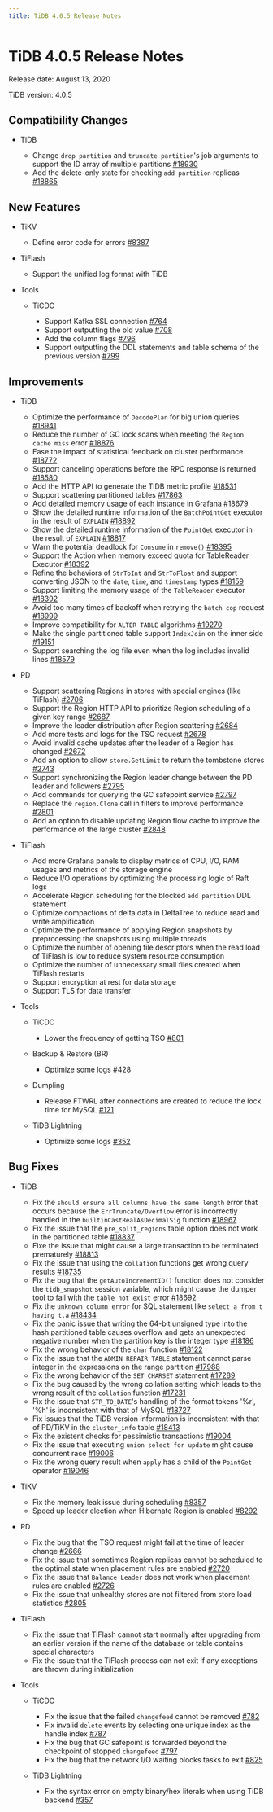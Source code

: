 ```yaml
---
title: TiDB 4.0.5 Release Notes
---
```


# TiDB 4.0.5 Release Notes

Release date: August 13, 2020

TiDB version: 4.0.5

## Compatibility Changes

+ TiDB

    - Change `drop partition` and `truncate partition`'s job arguments to support the ID array of multiple partitions [#18930](https://github.com/pingcap/tidb/pull/18930)
    - Add the delete-only state for checking `add partition` replicas [#18865](https://github.com/pingcap/tidb/pull/18865)

## New Features

+ TiKV

    - Define error code for errors [#8387](https://github.com/tikv/tikv/pull/8387)

+ TiFlash

    - Support the unified log format with TiDB

+ Tools

    + TiCDC

        - Support Kafka SSL connection [#764](https://github.com/pingcap/ticdc/pull/764)
        - Support outputting the old value [#708](https://github.com/pingcap/ticdc/pull/708)
        - Add the column flags [#796](https://github.com/pingcap/ticdc/pull/796)
        - Support outputting the DDL statements and table schema of the previous version [#799](https://github.com/pingcap/ticdc/pull/799)

## Improvements

+ TiDB

    - Optimize the performance of `DecodePlan` for big union queries [#18941](https://github.com/pingcap/tidb/pull/18941)
    - Reduce the number of GC lock scans when meeting the `Region cache miss` error [#18876](https://github.com/pingcap/tidb/pull/18876)
    - Ease the impact of statistical feedback on cluster performance [#18772](https://github.com/pingcap/tidb/pull/18772)
    - Support canceling operations before the RPC response is returned [#18580](https://github.com/pingcap/tidb/pull/18580)
    - Add the HTTP API to generate the TiDB metric profile [#18531](https://github.com/pingcap/tidb/pull/18531)
    - Support scattering partitioned tables [#17863](https://github.com/pingcap/tidb/pull/17863)
    - Add detailed memory usage of each instance in Grafana [#18679](https://github.com/pingcap/tidb/pull/18679)
    - Show the detailed runtime information of the `BatchPointGet` executor in the result of `EXPLAIN` [#18892](https://github.com/pingcap/tidb/pull/18892)
    - Show the detailed runtime information of the `PointGet` executor in the result of `EXPLAIN` [#18817](https://github.com/pingcap/tidb/pull/18817)
    - Warn the potential deadlock for `Consume` in `remove()` [#18395](https://github.com/pingcap/tidb/pull/18395)
    - Support the Action when memory exceed quota for TableReader Executor [#18392](https://github.com/pingcap/tidb/pull/18392)
    - Refine the behaviors of `StrToInt` and `StrToFloat` and support converting JSON to the `date`, `time`, and `timestamp` types [#18159](https://github.com/pingcap/tidb/pull/18159)
    - Support limiting the memory usage of the `TableReader` executor [#18392](https://github.com/pingcap/tidb/pull/18392)
    - Avoid too many times of backoff when retrying the `batch cop` request [#18999](https://github.com/pingcap/tidb/pull/18999)
    - Improve compatibility for `ALTER TABLE` algorithms [#19270](https://github.com/pingcap/tidb/pull/19270)
    - Make the single partitioned table support `IndexJoin` on the inner side [#19151](https://github.com/pingcap/tidb/pull/19151)
    - Support searching the log file even when the log includes invalid lines [#18579](https://github.com/pingcap/tidb/pull/18579)

+ PD

    - Support scattering Regions in stores with special engines (like TiFlash) [#2706](https://github.com/tikv/pd/pull/2706)
    - Support the Region HTTP API to prioritize Region scheduling of a given key range [#2687](https://github.com/tikv/pd/pull/2687)
    - Improve the leader distribution after Region scattering [#2684](https://github.com/tikv/pd/pull/2684)
    - Add more tests and logs for the TSO request [#2678](https://github.com/tikv/pd/pull/2678)
    - Avoid invalid cache updates after the leader of a Region has changed [#2672](https://github.com/tikv/pd/pull/2672)
    - Add an option to allow `store.GetLimit` to return the tombstone stores [#2743](https://github.com/tikv/pd/pull/2743)
    - Support synchronizing the Region leader change between the PD leader and followers [#2795](https://github.com/tikv/pd/pull/2795)
    - Add commands for querying the GC safepoint service [#2797](https://github.com/tikv/pd/pull/2797)
    - Replace the `region.Clone` call in filters to improve performance [#2801](https://github.com/tikv/pd/pull/2801)
    - Add an option to disable updating Region flow cache to improve the performance of the large cluster [#2848](https://github.com/tikv/pd/pull/2848)

+ TiFlash

    - Add more Grafana panels to display metrics of CPU, I/O, RAM usages and metrics of the storage engine
    - Reduce I/O operations by optimizing the processing logic of Raft logs
    - Accelerate Region scheduling for the blocked `add partition` DDL statement
    - Optimize compactions of delta data in DeltaTree to reduce read and write amplification
    - Optimize the performance of applying Region snapshots by preprocessing the snapshots using multiple threads
    - Optimize the number of opening file descriptors when the read load of TiFlash is low to reduce system resource consumption
    - Optimize the number of unnecessary small files created when TiFlash restarts
    - Support encryption at rest for data storage
    - Support TLS for data transfer

+ Tools

    + TiCDC

        - Lower the frequency of getting TSO [#801](https://github.com/pingcap/ticdc/pull/801)

    + Backup & Restore (BR)

        - Optimize some logs [#428](https://github.com/pingcap/br/pull/428)

    + Dumpling

        - Release FTWRL after connections are created to reduce the lock time for MySQL [#121](https://github.com/pingcap/dumpling/pull/121)

    + TiDB Lightning

        - Optimize some logs [#352](https://github.com/pingcap/tidb-lightning/pull/352)

## Bug Fixes

+ TiDB

    - Fix the `should ensure all columns have the same length` error that occurs because the `ErrTruncate/Overflow` error is incorrectly handled in the `builtinCastRealAsDecimalSig` function [#18967](https://github.com/pingcap/tidb/pull/18967)
    - Fix the issue that the `pre_split_regions` table option does not work in the partitioned table [#18837](https://github.com/pingcap/tidb/pull/18837)
    - Fixe the issue that might cause a large transaction to be terminated prematurely [#18813](https://github.com/pingcap/tidb/pull/18813)
    - Fix the issue that using the `collation` functions get wrong query results [#18735](https://github.com/pingcap/tidb/pull/18735)
    - Fix the bug that the `getAutoIncrementID()` function does not consider the `tidb_snapshot` session variable, which might cause the dumper tool to fail with the `table not exist` error [#18692](https://github.com/pingcap/tidb/pull/18692)
    - Fix the `unknown column error` for SQL statement like `select a from t having t.a` [#18434](https://github.com/pingcap/tidb/pull/18434)
    - Fix the panic issue that writing the 64-bit unsigned type into the hash partitioned table causes overflow and gets an unexpected negative number when the partition key is the integer type [#18186](https://github.com/pingcap/tidb/pull/18186)
    - Fix the wrong behavior of the `char` function [#18122](https://github.com/pingcap/tidb/pull/18122)
    - Fix the issue that the `ADMIN REPAIR TABLE` statement cannot parse integer in the expressions on the range partition [#17988](https://github.com/pingcap/tidb/pull/17988)
    - Fix the wrong behavior of the `SET CHARSET` statement [#17289](https://github.com/pingcap/tidb/pull/17289)
    - Fix the bug caused by the wrong collation setting which leads to the wrong result of the `collation` function [#17231](https://github.com/pingcap/tidb/pull/17231)
    - Fix the issue that `STR_TO_DATE`'s handling of the format tokens '%r', '%h' is inconsistent with that of MySQL [#18727](https://github.com/pingcap/tidb/pull/18727)
    - Fix issues that the TiDB version information is inconsistent with that of PD/TiKV in the `cluster_info` table [#18413](https://github.com/pingcap/tidb/pull/18413)
    - Fix the existent checks for pessimistic transactions [#19004](https://github.com/pingcap/tidb/pull/19004)
    - Fix the issue that executing `union select for update` might cause concurrent race [#19006](https://github.com/pingcap/tidb/pull/19006)
    - Fix the wrong query result when `apply` has a child of the `PointGet` operator [#19046](https://github.com/pingcap/tidb/pull/19046)

+ TiKV

    - Fix the memory leak issue during scheduling [#8357](https://github.com/tikv/tikv/pull/8357)
    - Speed up leader election when Hibernate Region is enabled [#8292](https://github.com/tikv/tikv/pull/8292)

+ PD

    - Fix the bug that the TSO request might fail at the time of leader change [#2666](https://github.com/tikv/pd/pull/2666)
    - Fix the issue that sometimes Region replicas cannot be scheduled to the optimal state when placement rules are enabled [#2720](https://github.com/tikv/pd/pull/2720)
    - Fix the issue that `Balance Leader` does not work when placement rules are enabled [#2726](https://github.com/tikv/pd/pull/2726)
    - Fix the issue that unhealthy stores are not filtered from store load statistics [#2805](https://github.com/tikv/pd/pull/2805)

+ TiFlash

    - Fix the issue that TiFlash cannot start normally after upgrading from an earlier version if the name of the database or table contains special characters
    - Fix the issue that the TiFlash process can not exit if any exceptions are thrown during initialization

+ Tools

    + TiCDC

        - Fix the issue that the failed `changefeed` cannot be removed [#782](https://github.com/pingcap/ticdc/pull/782)
        - Fix invalid `delete` events by selecting one unique index as the handle index [#787](https://github.com/pingcap/ticdc/pull/787)
        - Fix the bug that GC safepoint is forwarded beyond the checkpoint of stopped `changefeed` [#797](https://github.com/pingcap/ticdc/pull/797)
        - Fix the bug that the network I/O waiting blocks tasks to exit [#825](https://github.com/pingcap/ticdc/pull/825)

    + TiDB Lightning

        - Fix the syntax error on empty binary/hex literals when using TiDB backend [#357](https://github.com/pingcap/tidb-lightning/pull/357)
